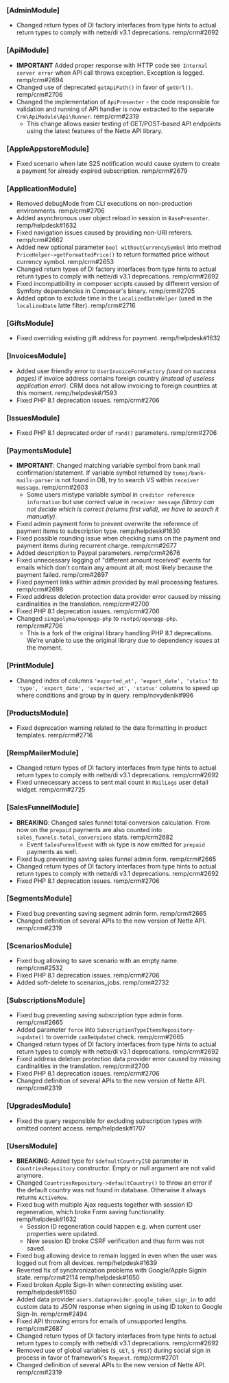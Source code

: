 ### [AdminModule]

- Changed return types of DI factory interfaces from type hints to actual return types to comply with nette/di v3.1 deprecations. remp/crm#2692

### [ApiModule]

- **IMPORTANT** Added proper response with HTTP code `500 Internal server error` when API call throws exception. Exception is logged. remp/crm#2694
- Changed use of deprecated `getApiPath()` in favor of `getUrl()`. remp/crm#2706
- Changed the implementation of `ApiPresenter` - the code responsible for validation and running of API handler is now extracted to the separate `Crm\ApiModule\Api\Runner`. remp/crm#2319
  - This change allows easier testing of GET/POST-based API endpoints using the latest features of the Nette API library.

### [AppleAppstoreModule]

- Fixed scenario when late S2S notification would cause system to create a payment for already expired subscription. remp/crm#2679

### [ApplicationModule]

- Removed debugMode from CLI executions on non-production environments. remp/crm#2706
- Added asynchronous user object reload in session in `BasePresenter`. remp/helpdesk#1632
- Fixed navigation issues caused by providing non-URI referers. remp/crm#2662
- Added new optional parameter `bool withoutCurrencySymbol` into method `PriceHelper->getFormattedPrice()` to return formatted price without currency symbol. remp/crm#2653
- Changed return types of DI factory interfaces from type hints to actual return types to comply with nette/di v3.1 deprecations. remp/crm#2692
- Fixed incompatibility in composer scripts caused by different version of Symfony dependencies in Composer's binary. remp/crm#2705
- Added option to exclude time in the `LocalizedDateHelper` (used in the `localizedDate` latte filter). remp/crm#2716

### [GiftsModule]

- Fixed overriding existing gift address for payment. remp/helpdesk#1632

### [InvoicesModule]

- Added user friendly error to `UserInvoiceFormFactory` _(used on success pages)_ if invoice address contains foreign country _(instead of useless application error)_. CRM does not allow invoicing to foreign countries at this moment. remp/helpdesk#/1593
- Fixed PHP 8.1 deprecation issues. remp/crm#2706

### [IssuesModule]

- Fixed PHP 8.1 deprecated order of `rand()` parameters. remp/crm#2706

### [PaymentsModule]

- **IMPORTANT**: Changed matching variable symbol from bank mail confirmation/statement. If variable symbol returned by `tomaj/bank-mails-parser` is not found in DB, try to search VS within `receiver message`. remp/crm#2603
  - Some users mistype variable symbol in `creditor reference information` but use correct value in `receiver message` _(library can not decide which is correct (returns first valid), we have to search it manually)_.
- Fixed admin payment form to prevent overwrite the reference of payment items to subscription type. remp/helpdesk#1630
- Fixed possible rounding issue when checking sums on the payment and payment items during recurrent charge. remp/crm#2677
- Added description to Paypal parameters. remp/crm#2676
- Fixed unnecessary logging of "different amount received" events for emails which don't contain any amount at all; most likely because the payment failed. remp/crm#2697
- Fixed payment links within admin provided by mail processing features. remp/crm#2698
- Fixed address deletion protection data provider error caused by missing cardinalities in the translation. remp/crm#2700
- Fixed PHP 8.1 deprecation issues. remp/crm#2706
- Changed `singpolyma/openpgp-php` to `rootpd/openpgp-php`. remp/crm#2706
  - This is a fork of the original library handling PHP 8.1 deprecations. We're unable to use the original library due to dependency issues at the moment.

### [PrintModule]

- Changed index of columns `'exported_at', 'export_date', 'status'` to `'type', 'export_date', 'exported_at', 'status'` columns to speed up where conditions and group by in query. remp/novydenik#996

### [ProductsModule]

- Fixed deprecation warning related to the date formatting in product templates. remp/crm#2716

### [RempMailerModule]

- Changed return types of DI factory interfaces from type hints to actual return types to comply with nette/di v3.1 deprecations. remp/crm#2692
- Fixed unnecessary access to sent mail count in `MailLogs` user detail widget. remp/crm#2725

### [SalesFunnelModule]

- **BREAKING**: Changed sales funnel total conversion calculation. From now on the `prepaid` payments are also counted into `sales_funnels.total_conversions` stats. remp/crm2682
  - Event `SalesFunnelEvent` with `ok` type is now emitted for `prepaid` payments as well.
- Fixed bug preventing saving sales funnel admin form. remp/crm#2665
- Changed return types of DI factory interfaces from type hints to actual return types to comply with nette/di v3.1 deprecations. remp/crm#2692
- Fixed PHP 8.1 deprecation issues. remp/crm#2706

### [SegmentsModule]

- Fixed bug preventing saving segment admin form. remp/crm#2665
- Changed definition of several APIs to the new version of Nette API. remp/crm#2319

### [ScenariosModule]

- Fixed bug allowing to save scenario with an empty name. remp/crm#2532
- Fixed PHP 8.1 deprecation issues. remp/crm#2706
- Added soft-delete to scenarios_jobs. remp/crm#2732

### [SubscriptionsModule]

- Fixed bug preventing saving subscription type admin form. remp/crm#2665
- Added parameter `force` into `SubscriptionTypeItemsRepository->update()` to override `canBeUpdated` check. remp/crm#2665
- Changed return types of DI factory interfaces from type hints to actual return types to comply with nette/di v3.1 deprecations. remp/crm#2692
- Fixed address deletion protection data provider error caused by missing cardinalities in the translation. remp/crm#2700
- Fixed PHP 8.1 deprecation issues. remp/crm#2706
- Changed definition of several APIs to the new version of Nette API. remp/crm#2319

### [UpgradesModule]

- Fixed the query responsible for excluding subscription types with omitted content access. remp/helpdesk#1707

### [UsersModule]

- **BREAKING**: Added type for `$defaultCountryISO` parameter in `CountriesRepository` constructor. Empty or null argument are not valid anymore.
- Changed `CountriesRepository->defaultCountry()` to throw an error if the default country was not found in database. Otherwise it always returns `ActiveRow`.
- Fixed bug with multiple Ajax requests together with session ID regeneration, which broke Form saving functionality. remp/helpdesk#1632
  - Session ID regeneration could happen e.g. when current user properties were updated.
  - New session ID broke CSRF verification and thus form was not saved.
- Fixed bug allowing device to remain logged in even when the user was logged out from all devices. remp/helpdesk#1639
- Reverted fix of synchronization problems with Google/Apple SignIn state. remp/crm#2114 remp/helpdesk#1650
- Fixed broken Apple Sign-In when connecting existing user. remp/helpdesk#1650
- Added data provider `users.dataprovider.google_token_sign_in` to add custom data to JSON response when signing in using ID token to Google Sign-In. remp/crm#2494
- Fixed API throwing errors for emails of unsupported lengths. remp/crm#2687
- Changed return types of DI factory interfaces from type hints to actual return types to comply with nette/di v3.1 deprecations. remp/crm#2692
- Removed use of global variables (`$_GET`, `$_POST`) during social sign in process in favor of framework's `Request`. remp/crm#2701
- Changed definition of several APIs to the new version of Nette API. remp/crm#2319
